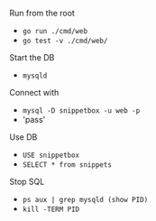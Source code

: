 Run from the root

- `go run ./cmd/web`
- `go test -v ./cmd/web/`

Start the DB

- `mysqld`

Connect with

- `mysql -D snippetbox -u web -p`
- 'pass'

Use DB

- `USE snippetbox`
- `SELECT * from snippets`

Stop SQL

- `ps aux | grep mysqld (show PID)`
- `kill -TERM PID`
